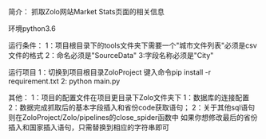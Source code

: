 简介：
抓取Zolo网站Market Stats页面的相关信息

环境python3.6

运行条件：
    1：项目根目录下的tools文件夹下需要一个"城市文件列表"必须是csv文件的格式
    2：命名必须是"SourceData"
    3:字段名称必须是"City"

运行项目
    1：切换到项目根目录ZoloProject
    键入命令pip install -r requirement.txt
    2: python main.py 
    
    
其他：
    1：项目的配置文件在项目更目录下Zolo文件夹下
        1：数据库的连接配置
        2：数据完成抓取后的基本字段插入和省份code获取语句；
    2：关于其他sql语句则在ZoloProject/Zolo/pipelines的close_spider函数中
        如果你想修改最后的省份插入和国家插入语句，只需替换到相应的字符串即可
    
    
    
    

